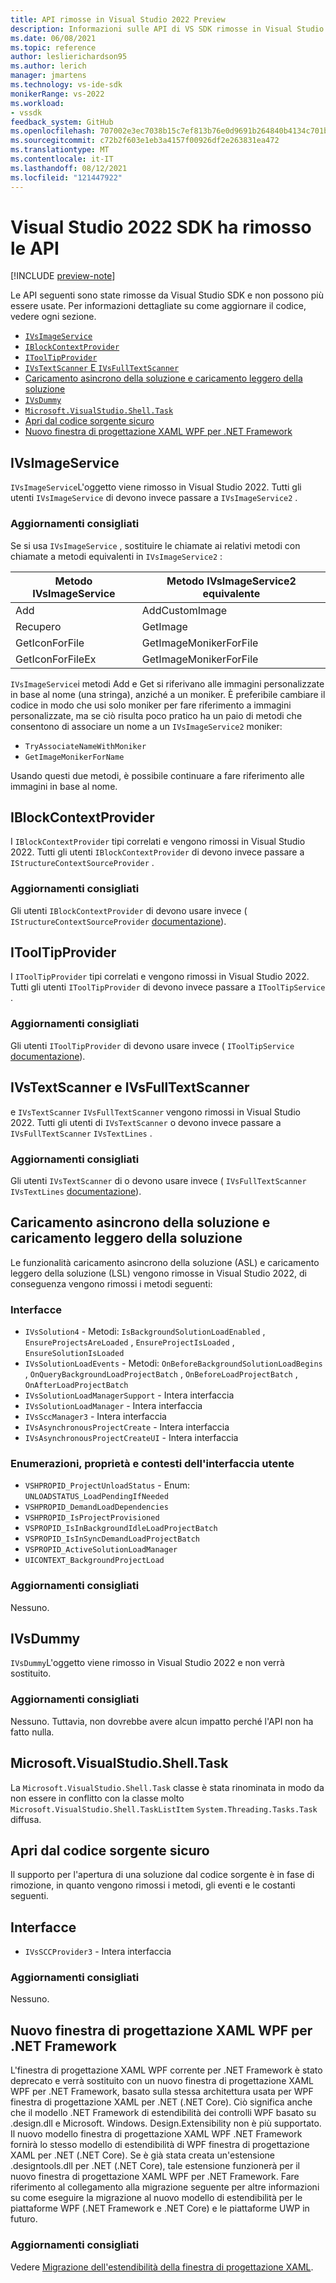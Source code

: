 ```yaml
---
title: API rimosse in Visual Studio 2022 Preview
description: Informazioni sulle API di VS SDK rimosse in Visual Studio 2022 Preview, per gli autori di estensioni che aggiornano le estensioni per funzionare con Visual Studio 2022 Preview.
ms.date: 06/08/2021
ms.topic: reference
author: leslierichardson95
ms.author: lerich
manager: jmartens
ms.technology: vs-ide-sdk
monikerRange: vs-2022
ms.workload:
- vssdk
feedback_system: GitHub
ms.openlocfilehash: 707002e3ec7038b15c7ef813b76e0d9691b264840b4134c701b2fbedbed51df1
ms.sourcegitcommit: c72b2f603e1eb3a4157f00926df2e263831ea472
ms.translationtype: MT
ms.contentlocale: it-IT
ms.lasthandoff: 08/12/2021
ms.locfileid: "121447922"
---
```

# <a name="visual-studio-2022-sdk-removed-apis"></a>Visual Studio 2022 SDK ha rimosso le API

[!INCLUDE [preview-note](../includes/preview-note.md)]

Le API seguenti sono state rimosse da Visual Studio SDK e non possono più essere usate. Per informazioni dettagliate su come aggiornare il codice, vedere ogni sezione.

* [`IVsImageService`](#ivsimageservice)
* [`IBlockContextProvider`](#iblockcontextprovider)
* [`IToolTipProvider`](#itooltipprovider)
* [`IVsTextScanner` E `IVsFullTextScanner`](#ivstextscanner-and-ivsfulltextscanner)
* [Caricamento asincrono della soluzione e caricamento leggero della soluzione](#asynchronous-solution-load-and-lightweight-solution-load)
* [`IVsDummy`](#ivsdummy)
* [`Microsoft.VisualStudio.Shell.Task`](#microsoftvisualstudioshelltask)
* [Apri dal codice sorgente sicuro](#open-from-source-safe)
* [Nuovo finestra di progettazione XAML WPF per .NET Framework](#new-wpf-xaml-designer-for-net-framework)

## <a name="ivsimageservice"></a>IVsImageService

`IVsImageService`L'oggetto viene rimosso in Visual Studio 2022. Tutti gli utenti `IVsImageService` di devono invece passare a `IVsImageService2` .

### <a name="recommended-updates"></a>Aggiornamenti consigliati

Se si usa `IVsImageService` , sostituire le chiamate ai relativi metodi con chiamate a metodi equivalenti in `IVsImageService2` :

| **Metodo IVsImageService** | **Metodo IVsImageService2 equivalente** |
|----------------------------|----------------------------------------|
| Add                        | AddCustomImage                         |
| Recupero                        | GetImage                               |
| GetIconForFile             | GetImageMonikerForFile                 |
| GetIconForFileEx           | GetImageMonikerForFile                 |

`IVsImageService`i metodi Add e Get si riferivano alle immagini personalizzate in base al nome (una stringa), anziché a un moniker.  È preferibile cambiare il codice in modo che usi solo moniker per fare riferimento a immagini personalizzate, ma se ciò risulta poco pratico ha un paio di metodi che consentono di associare un nome a un `IVsImageService2` moniker:

* `TryAssociateNameWithMoniker`
* `GetImageMonikerForName`

Usando questi due metodi, è possibile continuare a fare riferimento alle immagini in base al nome.

## <a name="iblockcontextprovider"></a>IBlockContextProvider

I `IBlockContextProvider` tipi correlati e vengono rimossi in Visual Studio 2022. Tutti gli utenti `IBlockContextProvider` di devono invece passare a `IStructureContextSourceProvider` .

### <a name="recommended-updates"></a>Aggiornamenti consigliati

Gli utenti `IBlockContextProvider` di devono usare invece ( `IStructureContextSourceProvider` [documentazione](/dotnet/api/microsoft.visualstudio.text.adornments.istructurecontextsourceprovider)).

## <a name="itooltipprovider"></a>IToolTipProvider

I `IToolTipProvider` tipi correlati e vengono rimossi in Visual Studio 2022. Tutti gli utenti `IToolTipProvider` di devono invece passare a `IToolTipService` .

### <a name="recommended-updates"></a>Aggiornamenti consigliati

Gli utenti `IToolTipProvider` di devono usare invece ( `IToolTipService` [documentazione](/dotnet/api/microsoft.visualstudio.text.adornments.itooltipservice)).

## <a name="ivstextscanner-and-ivsfulltextscanner"></a>IVsTextScanner e IVsFullTextScanner

e `IVsTextScanner` `IVsFullTextScanner` vengono rimossi in Visual Studio 2022. Tutti gli utenti di `IVsTextScanner` o devono invece passare a `IVsFullTextScanner` `IVsTextLines` .

### <a name="recommended-updates"></a>Aggiornamenti consigliati

Gli utenti `IVsTextScanner` di o devono usare invece ( `IVsFullTextScanner` `IVsTextLines` [documentazione](/dotnet/apimicrosoft.visualstudio.textmanager.interop.ivstextlines.getlinetext)).

## <a name="asynchronous-solution-load-and-lightweight-solution-load"></a>Caricamento asincrono della soluzione e caricamento leggero della soluzione

Le funzionalità caricamento asincrono della soluzione (ASL) e caricamento leggero della soluzione (LSL) vengono rimosse in Visual Studio 2022, di conseguenza vengono rimossi i metodi seguenti:

### <a name="interfaces"></a>Interfacce

* `IVsSolution4` - Metodi: `IsBackgroundSolutionLoadEnabled` , `EnsureProjectsAreLoaded` , `EnsureProjectIsLoaded` , `EnsureSolutionIsLoaded`
* `IVsSolutionLoadEvents` - Metodi: `OnBeforeBackgroundSolutionLoadBegins` , `OnQueryBackgroundLoadProjectBatch` , `OnBeforeLoadProjectBatch` , `OnAfterLoadProjectBatch`
* `IVsSolutionLoadManagerSupport` - Intera interfaccia
* `IVsSolutionLoadManager` - Intera interfaccia
* `IVsSccManager3`  - Intera interfaccia
* `IVsAsynchronousProjectCreate` - Intera interfaccia
* `IVsAsynchronousProjectCreateUI` - Intera interfaccia

### <a name="enums-properties-and-ui-contexts"></a>Enumerazioni, proprietà e contesti dell'interfaccia utente

* `VSHPROPID_ProjectUnloadStatus` - Enum: `UNLOADSTATUS_LoadPendingIfNeeded`
* `VSHPROPID_DemandLoadDependencies`
* `VSHPROPID_IsProjectProvisioned`
* `VSPROPID_IsInBackgroundIdleLoadProjectBatch`
* `VSPROPID_IsInSyncDemandLoadProjectBatch`
* `VSPROPID_ActiveSolutionLoadManager`
* `UICONTEXT_BackgroundProjectLoad`

### <a name="recommended-updates"></a>Aggiornamenti consigliati

Nessuno.

## <a name="ivsdummy"></a>IVsDummy

`IVsDummy`L'oggetto viene rimosso in Visual Studio 2022 e non verrà sostituito. 

### <a name="recommended-updates"></a>Aggiornamenti consigliati

Nessuno. Tuttavia, non dovrebbe avere alcun impatto perché l'API non ha fatto nulla.

## <a name="microsoftvisualstudioshelltask"></a>Microsoft.VisualStudio.Shell.Task

La `Microsoft.VisualStudio.Shell.Task` classe è stata rinominata in modo da non essere in conflitto con la classe molto `Microsoft.VisualStudio.Shell.TaskListItem` `System.Threading.Tasks.Task` diffusa.

## <a name="open-from-source-safe"></a>Apri dal codice sorgente sicuro

Il supporto per l'apertura di una soluzione dal codice sorgente è in fase di rimozione, in quanto vengono rimossi i metodi, gli eventi e le costanti seguenti.

## <a name="interfaces"></a>Interfacce

* `IVsSCCProvider3` - Intera interfaccia

### <a name="recommended-updates"></a>Aggiornamenti consigliati

Nessuno.

## <a name="new-wpf-xaml-designer-for-net-framework"></a>Nuovo finestra di progettazione XAML WPF per .NET Framework

L'finestra di progettazione XAML WPF corrente per .NET Framework è stato deprecato e verrà sostituito con un nuovo finestra di progettazione XAML WPF per .NET Framework, basato sulla stessa architettura usata per WPF finestra di progettazione XAML per .NET (.NET Core). Ciò significa anche che il modello .NET Framework di estendibilità dei controlli WPF basato su .design.dll e Microsoft. Windows. Design.Extensibility non è più supportato. Il nuovo modello finestra di progettazione XAML WPF .NET Framework fornirà lo stesso modello di estendibilità di WPF finestra di progettazione XAML per .NET (.NET Core). Se è già stata creata un'estensione .designtools.dll per .NET (.NET Core), tale estensione funzionerà per il nuovo finestra di progettazione XAML WPF per .NET Framework. Fare riferimento al collegamento alla migrazione seguente per altre informazioni su come eseguire la migrazione al nuovo modello di estendibilità per le piattaforme WPF (.NET Framework e .NET Core) e le piattaforme UWP in futuro. 

### <a name="recommended-updates"></a>Aggiornamenti consigliati

Vedere [Migrazione dell'estendibilità della finestra di progettazione XAML](https://github.com/microsoft/xaml-designer-extensibility/blob/main/documents/xaml-designer-extensibility-migration.md).
